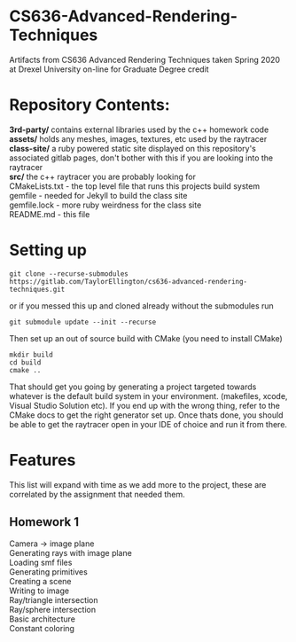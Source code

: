 # CS636-Advanced-Rendering-Techniques

Artifacts from CS636 Advanced Rendering Techniques taken Spring 2020 at Drexel University on-line for Graduate Degree credit

# Repository Contents:

**3rd-party/** contains external libraries used by the c++ homework code  
**assets/** holds any meshes, images, textures, etc used by the raytracer  
**class-site/** a ruby powered static site displayed on this repository's associated gitlab pages, don't bother with this if you are looking into the raytracer  
**src/** the c++ raytracer you are probably looking for    
CMakeLists.txt - the top level file that runs this projects build system  
gemfile - needed for Jekyll to build the class site  
gemfile.lock - more ruby weirdness for the class site  
README.md - this file   

# Setting up

`git clone --recurse-submodules https://gitlab.com/TaylorEllington/cs636-advanced-rendering-techniques.git`

or if you messed this up and cloned already without the submodules run

`git submodule update --init --recurse`

Then set up an out of source build with CMake (you need to install CMake)

`mkdir build`  
`cd build`    
`cmake ..`  

That should get you going by generating a project targeted towards whatever is the default build system in your environment. (makefiles, xcode, Visual Studio Solution etc). If you end up with the wrong thing, refer to the CMake docs to get the right generator set up. Once thats done, you should be able to get the raytracer open in your IDE of choice and run it from there. 


# Features

This list will expand with time as we add more to the project, these are correlated by the assignment that needed them. 

## Homework 1
Camera -> image plane  
Generating rays with image plane  
Loading smf files  
Generating primitives  
Creating a scene  
Writing to image  
Ray/triangle intersection  
Ray/sphere intersection  
Basic architecture   
Constant coloring  